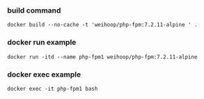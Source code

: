 ### build command

```
docker build --no-cache -t 'weihoop/php-fpm:7.2.11-alpine ' .
```

### docker run example

```
docker run -itd --name php-fpm1 weihoop/php-fpm:7.2.11-alpine 
```

### docker exec example

```
docker exec -it php-fpm1 bash
```
